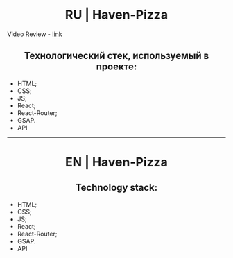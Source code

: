 <h1 align="center">RU | Haven-Pizza</h1>

Video Review - [link](https://youtu.be/9T1Xt4i4-7c)

<h2 align="center">Технологический стек, используемый в проекте:</h2>

- HTML;
- CSS;
- JS;
- React;
- React-Router;
- GSAP.
- API

<hr/>

<h1 align="center">EN | Haven-Pizza</h1>

<h2 align="center">Technology stack:</h2>

- HTML;
- CSS;
- JS;
- React;
- React-Router;
- GSAP.
- API
